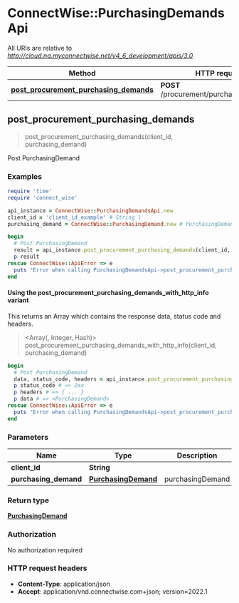 # ConnectWise::PurchasingDemandsApi

All URIs are relative to *http://cloud.na.myconnectwise.net/v4_6_development/apis/3.0*

| Method | HTTP request | Description |
| ------ | ------------ | ----------- |
| [**post_procurement_purchasing_demands**](PurchasingDemandsApi.md#post_procurement_purchasing_demands) | **POST** /procurement/purchasingDemands | Post PurchasingDemand |


## post_procurement_purchasing_demands

> <PurchasingDemand> post_procurement_purchasing_demands(client_id, purchasing_demand)

Post PurchasingDemand

### Examples

```ruby
require 'time'
require 'connect_wise'

api_instance = ConnectWise::PurchasingDemandsApi.new
client_id = 'client_id_example' # String | 
purchasing_demand = ConnectWise::PurchasingDemand.new # PurchasingDemand | purchasingDemand

begin
  # Post PurchasingDemand
  result = api_instance.post_procurement_purchasing_demands(client_id, purchasing_demand)
  p result
rescue ConnectWise::ApiError => e
  puts "Error when calling PurchasingDemandsApi->post_procurement_purchasing_demands: #{e}"
end
```

#### Using the post_procurement_purchasing_demands_with_http_info variant

This returns an Array which contains the response data, status code and headers.

> <Array(<PurchasingDemand>, Integer, Hash)> post_procurement_purchasing_demands_with_http_info(client_id, purchasing_demand)

```ruby
begin
  # Post PurchasingDemand
  data, status_code, headers = api_instance.post_procurement_purchasing_demands_with_http_info(client_id, purchasing_demand)
  p status_code # => 2xx
  p headers # => { ... }
  p data # => <PurchasingDemand>
rescue ConnectWise::ApiError => e
  puts "Error when calling PurchasingDemandsApi->post_procurement_purchasing_demands_with_http_info: #{e}"
end
```

### Parameters

| Name | Type | Description | Notes |
| ---- | ---- | ----------- | ----- |
| **client_id** | **String** |  |  |
| **purchasing_demand** | [**PurchasingDemand**](PurchasingDemand.md) | purchasingDemand |  |

### Return type

[**PurchasingDemand**](PurchasingDemand.md)

### Authorization

No authorization required

### HTTP request headers

- **Content-Type**: application/json
- **Accept**: application/vnd.connectwise.com+json; version=2022.1

